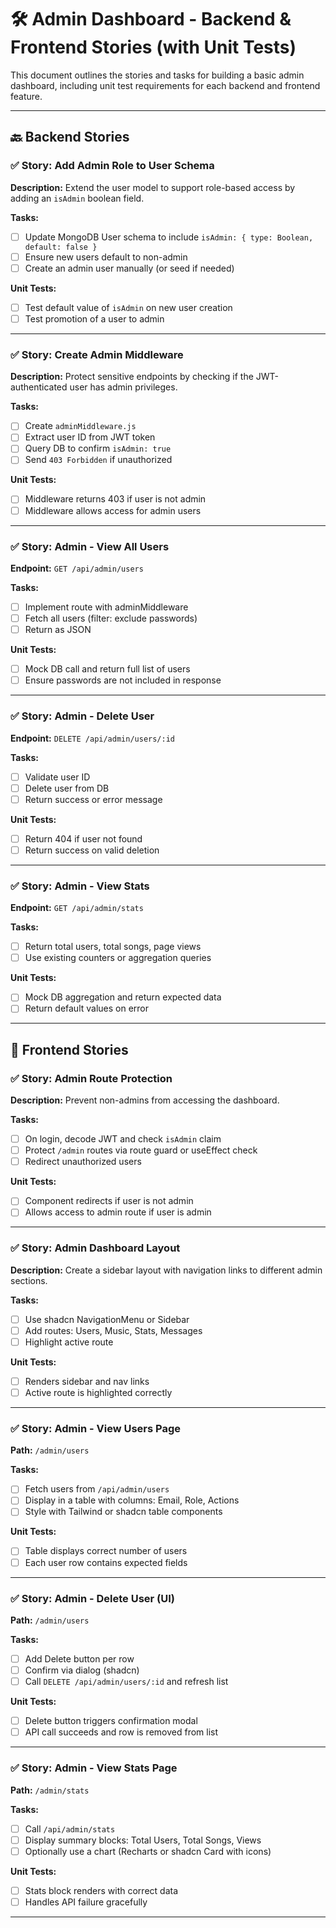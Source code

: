 
# 🛠️ Admin Dashboard - Backend & Frontend Stories (with Unit Tests)

This document outlines the stories and tasks for building a basic admin dashboard, including unit test requirements for each backend and frontend feature.

---

## 🔙 Backend Stories

### ✅ Story: Add Admin Role to User Schema
**Description:** Extend the user model to support role-based access by adding an `isAdmin` boolean field.

**Tasks:**
- [ ] Update MongoDB User schema to include `isAdmin: { type: Boolean, default: false }`
- [ ] Ensure new users default to non-admin
- [ ] Create an admin user manually (or seed if needed)

**Unit Tests:**
- [ ] Test default value of `isAdmin` on new user creation
- [ ] Test promotion of a user to admin

---

### ✅ Story: Create Admin Middleware
**Description:** Protect sensitive endpoints by checking if the JWT-authenticated user has admin privileges.

**Tasks:**
- [ ] Create `adminMiddleware.js`
- [ ] Extract user ID from JWT token
- [ ] Query DB to confirm `isAdmin: true`
- [ ] Send `403 Forbidden` if unauthorized

**Unit Tests:**
- [ ] Middleware returns 403 if user is not admin
- [ ] Middleware allows access for admin users

---

### ✅ Story: Admin - View All Users
**Endpoint:** `GET /api/admin/users`

**Tasks:**
- [ ] Implement route with adminMiddleware
- [ ] Fetch all users (filter: exclude passwords)
- [ ] Return as JSON

**Unit Tests:**
- [ ] Mock DB call and return full list of users
- [ ] Ensure passwords are not included in response

---

### ✅ Story: Admin - Delete User
**Endpoint:** `DELETE /api/admin/users/:id`

**Tasks:**
- [ ] Validate user ID
- [ ] Delete user from DB
- [ ] Return success or error message

**Unit Tests:**
- [ ] Return 404 if user not found
- [ ] Return success on valid deletion

---

### ✅ Story: Admin - View Stats
**Endpoint:** `GET /api/admin/stats`

**Tasks:**
- [ ] Return total users, total songs, page views
- [ ] Use existing counters or aggregation queries

**Unit Tests:**
- [ ] Mock DB aggregation and return expected data
- [ ] Return default values on error

---

## 🎨 Frontend Stories

### ✅ Story: Admin Route Protection
**Description:** Prevent non-admins from accessing the dashboard.

**Tasks:**
- [ ] On login, decode JWT and check `isAdmin` claim
- [ ] Protect `/admin` routes via route guard or useEffect check
- [ ] Redirect unauthorized users

**Unit Tests:**
- [ ] Component redirects if user is not admin
- [ ] Allows access to admin route if user is admin

---

### ✅ Story: Admin Dashboard Layout
**Description:** Create a sidebar layout with navigation links to different admin sections.

**Tasks:**
- [ ] Use shadcn NavigationMenu or Sidebar
- [ ] Add routes: Users, Music, Stats, Messages
- [ ] Highlight active route

**Unit Tests:**
- [ ] Renders sidebar and nav links
- [ ] Active route is highlighted correctly

---

### ✅ Story: Admin - View Users Page
**Path:** `/admin/users`

**Tasks:**
- [ ] Fetch users from `/api/admin/users`
- [ ] Display in a table with columns: Email, Role, Actions
- [ ] Style with Tailwind or shadcn table components

**Unit Tests:**
- [ ] Table displays correct number of users
- [ ] Each user row contains expected fields

---

### ✅ Story: Admin - Delete User (UI)
**Path:** `/admin/users`

**Tasks:**
- [ ] Add Delete button per row
- [ ] Confirm via dialog (shadcn)
- [ ] Call `DELETE /api/admin/users/:id` and refresh list

**Unit Tests:**
- [ ] Delete button triggers confirmation modal
- [ ] API call succeeds and row is removed from list

---

### ✅ Story: Admin - View Stats Page
**Path:** `/admin/stats`

**Tasks:**
- [ ] Call `/api/admin/stats`
- [ ] Display summary blocks: Total Users, Total Songs, Views
- [ ] Optionally use a chart (Recharts or shadcn Card with icons)

**Unit Tests:**
- [ ] Stats block renders with correct data
- [ ] Handles API failure gracefully

---
